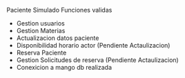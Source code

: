 Paciente Simulado
Funciones validas
- Gestion usuarios
- Gestion Materias
- Actualizacion datos paciente
- Disponibilidad horario actor (Pendiente Actaulizacion)
- Reserva Paciente
- Gestion Solicitudes de reserva (Pendiente Actaulizacion)
- Conexicion a mango db realizada
